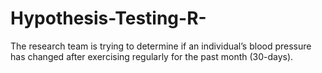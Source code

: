 # Hypothesis-Testing-R-
The research team is trying to determine if an individual’s blood pressure has changed after exercising regularly for the past month (30-days).
